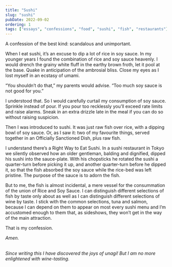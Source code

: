 ```yaml
---
title: "Sushi"
slug: "sushi"
pubDate: 2022-09-02
ordering: 1
tags: ["essays", "confessions", "food", "sushi", "fish", "restaurants"]
---
```


<span class="small-caps">A confession of the best kind</span>: scandalous and unimportant.

When I eat sushi, it’s an excuse to dip a lot of rice in soy sauce. In my younger years I found the combination of rice and soy sauce heavenly. I would drench the grainy white fluff in the earthy brown froth, let it pool at the base. Quake in anticipation of the ambrosial bliss. Close my eyes as I lost myself in an ecstasy of umami.

“You shouldn’t do that,” my parents would advise. “Too much soy sauce is not good for you.”

I understood that. So I would carefully curtail my consumption of soy sauce. Sprinkle instead of pour. If you pour too recklessly you’ll exceed rate limits and raise alarms. Sneak in an extra drizzle late in the meal if you can do so without raising suspicion.

Then I was introduced to sushi. It was just raw fish over rice, with a dipping bowl of soy sauce. Or, as I saw it: two of my favourite things, served together in an Officially Sanctioned Dish, plus raw fish.

I understand there’s a Right Way to Eat Sushi. In a sushi restaurant in Tokyo we silently observed how an older gentleman, balding and dignified, dipped his sushi into the sauce-plate. With his chopsticks he rotated the sushi a quarter-turn before picking it up, and another quarter-turn before he dipped it, so that the fish absorbed the soy sauce while the rice-bed was left pristine. The purpose of the sauce is to adorn the fish.

But to me, the fish is almost incidental, a mere vessel for the consummation of the union of Rice and Soy Sauce. I can distinguish different selections of fish by taste only about as well as I can distinguish different selections of wine by taste. I stick with the common selections, tuna and salmon, because I can depend on them to appear on most every sushi menu and I’m accustomed enough to them that, as sideshows, they won’t get in the way of the main attraction.

That is my confession.

_Amen._

<br />

<div class="commentary">
<i>
Since writing this I have discovered the joys of unagi! But I am no more enlightened with wine-tasting.
</i>
</div>